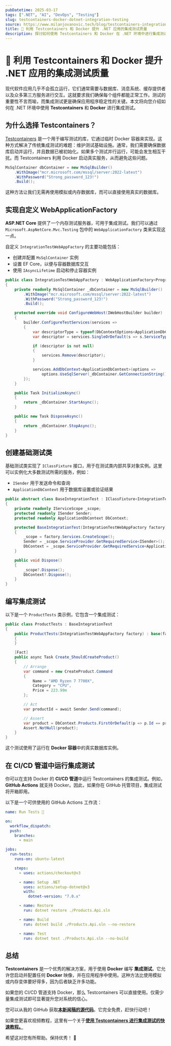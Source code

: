 ```yaml
---
pubDatetime: 2025-03-17
tags: [".NET", "AI", "DevOps", "Testing"]
slug: testcontainers-docker-dotnet-integration-testing
source: https://www.milanjovanovic.tech/blog/testcontainers-integration-testing-using-docker-in-dotnet
title: 🐳 利用 Testcontainers 和 Docker 提升 .NET 应用的集成测试质量
description: 探讨如何使用 Testcontainers 和 Docker 在 .NET 环境中进行集成测试，以提高系统稳定性和开发人员信心。
---
```


# 🐳 利用 Testcontainers 和 Docker 提升 .NET 应用的集成测试质量

现代软件应用几乎不会孤立运行，它们通常需要与数据库、消息系统、缓存提供者以及众多第三方服务进行交互。这就要求我们确保每个组件都能正常工作。测试的重要性不言而喻，而集成测试更是确保应用程序稳定性的关键。本文将向您介绍如何在 .NET 环境中使用 **Testcontainers** 和 **Docker** 进行集成测试。

## 为什么选择 Testcontainers？

[Testcontainers](https://dotnet.testcontainers.org/) 是一个用于编写测试的库，它通过临时 Docker 容器来实现。这种方式解决了传统集成测试的难题：维护测试基础设施。通常，我们需要确保数据库启动并运行，并且数据已被初始化。如果多个测试并行运行，可能会发生相互干扰。而 Testcontainers 利用 Docker 启动真实服务，从而避免这些问题。

```csharp
MsSqlContainer dbContainer = new MsSqlBuilder()
    .WithImage("mcr.microsoft.com/mssql/server:2022-latest")
    .WithPassword("Strong_password_123!")
    .Build();
```

这种方法让我们无需再使用模拟或内存数据库，而可以直接使用真实的数据库。

## 实现自定义 WebApplicationFactory

**ASP.NET Core** 提供了一个内存测试服务器，可用于集成测试。我们可以通过 `Microsoft.AspNetCore.Mvc.Testing` 包中的 `WebApplicationFactory` 类来实现这一点。

自定义 `IntegrationTestWebAppFactory` 的主要功能包括：

- 创建并配置 `MsSqlContainer` 实例
- 设置 EF Core，以便与容器数据库交互
- 使用 `IAsyncLifetime` 启动和停止容器实例

```csharp
public class IntegrationTestWebAppFactory : WebApplicationFactory<Program>, IAsyncLifetime
{
    private readonly MsSqlContainer _dbContainer = new MsSqlBuilder()
        .WithImage("mcr.microsoft.com/mssql/server:2022-latest")
        .WithPassword("Strong_password_123!")
        .Build();

    protected override void ConfigureWebHost(IWebHostBuilder builder)
    {
        builder.ConfigureTestServices(services =>
        {
            var descriptorType = typeof(DbContextOptions<ApplicationDbContext>);
            var descriptor = services.SingleOrDefault(s => s.ServiceType == descriptorType);

            if (descriptor is not null)
            {
                services.Remove(descriptor);
            }

            services.AddDbContext<ApplicationDbContext>(options =>
                options.UseSqlServer(_dbContainer.GetConnectionString()));
        });
    }

    public Task InitializeAsync()
    {
        return _dbContainer.StartAsync();
    }

    public new Task DisposeAsync()
    {
        return _dbContainer.StopAsync();
    }
}
```

## 创建基础测试类

基础测试类实现了 `IClassFixture` 接口，用于在测试类内部共享对象实例。这里可以实例化大多数测试所需的服务，例如：

- `ISender` 用于发送命令和查询
- `ApplicationDbContext` 用于数据库设置或验证结果

```csharp
public abstract class BaseIntegrationTest : IClassFixture<IntegrationTestWebAppFactory>, IDisposable
{
    private readonly IServiceScope _scope;
    protected readonly ISender Sender;
    protected readonly ApplicationDbContext DbContext;

    protected BaseIntegrationTest(IntegrationTestWebAppFactory factory)
    {
        _scope = factory.Services.CreateScope();
        Sender = _scope.ServiceProvider.GetRequiredService<ISender>();
        DbContext = _scope.ServiceProvider.GetRequiredService<ApplicationDbContext>();
    }

    public void Dispose()
    {
        _scope?.Dispose();
        DbContext?.Dispose();
    }
}
```

## 编写集成测试

以下是一个 `ProductTests` 类示例，它包含一个集成测试：

```csharp
public class ProductTests : BaseIntegrationTest
{
    public ProductTests(IntegrationTestWebAppFactory factory) : base(factory)
    {
    }

    [Fact]
    public async Task Create_ShouldCreateProduct()
    {
        // Arrange
        var command = new CreateProduct.Command
        {
            Name = "AMD Ryzen 7 7700X",
            Category = "CPU",
            Price = 223.99m
        };

        // Act
        var productId = await Sender.Send(command);

        // Assert
        var product = DbContext.Products.FirstOrDefault(p => p.Id == productId);
        Assert.NotNull(product);
    }
}
```

这个测试使用了运行在 **Docker 容器**中的真实数据库实例。

## 在 CI/CD 管道中运行集成测试

你可以在支持 Docker 的 **CI/CD 管道**中运行 Testcontainers 的集成测试。例如，**GitHub Actions** 就支持 Docker。因此，如果你在 GitHub 托管项目，集成测试将开箱即用。

以下是一个可供使用的 GitHub Actions 工作流：

```yaml
name: Run Tests 🚀

on:
  workflow_dispatch:
  push:
    branches:
      - main

jobs:
  run-tests:
    runs-on: ubuntu-latest

    steps:
      - uses: actions/checkout@v3

      - name: Setup .NET
        uses: actions/setup-dotnet@v3
        with:
          dotnet-version: "7.0.x"

      - name: Restore
        run: dotnet restore ./Products.Api.sln

      - name: Build
        run: dotnet build ./Products.Api.sln --no-restore

      - name: Test
        run: dotnet test ./Products.Api.sln --no-build
```

## 总结

**Testcontainers** 是一个优秀的解决方案，用于使用 **Docker** 编写 **集成测试**。它允许您启动并配置任何 **Docker** 映像，并在应用程序中使用。这种方法比使用模拟或内存变体要好得多，因为后者缺乏许多功能。

如果您的 CI/CD 管道支持 Docker，那么 Testcontainers 可以直接使用。仅需少量集成测试即可显著提升您对系统的信心。

您可以从我的 GitHub 获取[**本新闻稿的源代码**](https://github.com/m-jovanovic/testcontainers-sample)。它完全免费，赶快行动吧！

如果您更喜欢视频教程，这里有一个关于[**使用 Testcontainers 进行集成测试的快速教程。**](https://youtu.be/tj5ZCtvgXKY)

希望这对您有所帮助。保持优秀！ 🎉

